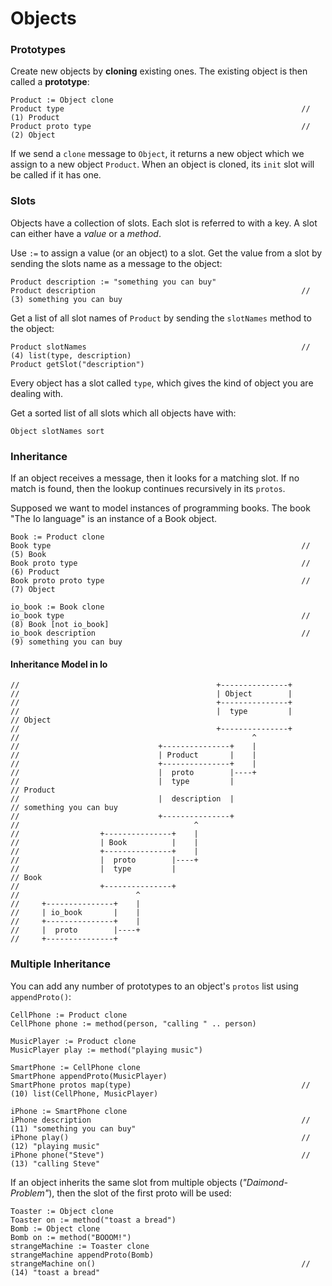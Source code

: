 # Objects

### Prototypes

Create new objects by **cloning** existing ones. The existing object is then called a **prototype**:

    Product := Object clone
    Product type                                                     // (1) Product
    Product proto type                                               // (2) Object

If we send a `clone` message to `Object`, it returns a new object which we assign to a new object `Product`.
When an object is cloned, its `init` slot will be called if it has one.

### Slots

Objects have a collection of slots. Each slot is referred to with a key. A slot can either have a _value_ or a
_method_.

Use `:=` to assign a value (or an object) to a slot. Get the value from a slot by sending the slots name as a 
message to the object:

    Product description := "something you can buy"
    Product description                                              // (3) something you can buy

Get a list of all slot names of `Product` by sending the `slotNames` method to the object:

    Product slotNames                                                // (4) list(type, description)
    Product getSlot("description")

Every object has a slot called `type`, which gives the kind of object you are dealing with.

Get a sorted list of all slots which all objects have with:

    Object slotNames sort

### Inheritance

If an object receives a message, then it looks for a matching slot. If no match is found, then the lookup
continues recursively in its `protos`.

Supposed we want to model instances of programming books. The book "The Io language" is an instance of a Book object.

    Book := Product clone
    Book type                                                        // (5) Book
    Book proto type                                                  // (6) Product
    Book proto proto type                                            // (7) Object

    io_book := Book clone
    io_book type                                                     // (8) Book [not io_book]
    io_book description                                              // (9) something you can buy

#### Inheritance Model in Io


    //                                            +---------------+
    //                                            | Object        |
    //                                            +---------------+
    //                                            |  type         |       // Object
    //                                            +---------------+
    //                                                    ^
    //                               +---------------+    |
    //                               | Product       |    |
    //                               +---------------+    |
    //                               |  proto        |----+
    //                               |  type         |                    // Product
    //                               |  description  |                    // something you can buy
    //                               +---------------+
    //                                       ^
    //                  +---------------+    |
    //                  | Book          |    |
    //                  +---------------+    |
    //                  |  proto        |----+
    //                  |  type         |                                 // Book
    //                  +---------------+
    //                          ^
    //     +---------------+    |
    //     | io_book       |    |
    //     +---------------+    |
    //     |  proto        |----+
    //     +---------------+

### Multiple Inheritance

You can add any number of prototypes to an object's `protos` list using `appendProto()`:

    CellPhone := Product clone
    CellPhone phone := method(person, "calling " .. person)

    MusicPlayer := Product clone
    MusicPlayer play := method("playing music")

    SmartPhone := CellPhone clone
    SmartPhone appendProto(MusicPlayer)
    SmartPhone protos map(type)                                      // (10) list(CellPhone, MusicPlayer)

    iPhone := SmartPhone clone
    iPhone description                                               // (11) "something you can buy"
    iPhone play()                                                    // (12) "playing music"
    iPhone phone("Steve")                                            // (13) "calling Steve"

If an object inherits the same slot from multiple objects (_"Daimond-Problem"_), then the slot of the first proto will be used:

    Toaster := Object clone
    Toaster on := method("toast a bread")
    Bomb := Object clone
    Bomb on := method("BOOOM!")
    strangeMachine := Toaster clone
    strangeMachine appendProto(Bomb)
    strangeMachine on()                                              // (14) "toast a bread"


